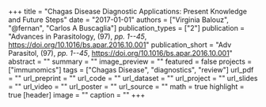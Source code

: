 +++
title = "Chagas Disease Diagnostic Applications: Present Knowledge and Future Steps"
date = "2017-01-01"
authors = ["Virginia Balouz", "@fernan", "Carlos A Buscaglia"]
publication_types = ["2"]
publication = "Advances in Parasitology, (97), _pp. 1--45_, https://doi.org/10.1016/bs.apar.2016.10.001"
publication_short = "Adv Parasitol, (97), _pp. 1--45_, https://doi.org/10.1016/bs.apar.2016.10.001"
abstract = ""
summary = ""
image_preview = ""
featured = false
projects = ["immunomics"]
tags = ["Chagas Disease", "diagnostics", "review"]
url_pdf = ""
url_preprint = ""
url_code = ""
url_dataset = ""
url_project = ""
url_slides = ""
url_video = ""
url_poster = ""
url_source = ""
math = true
highlight = true
[header]
image = ""
caption = ""
+++

